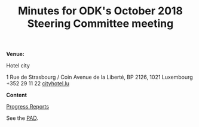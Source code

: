 ﻿---
layout: page
title: Minutes for ODK's October 2018 Steering Committee meeting
---

**Venue:**

Hotel city

1 Rue de Strasbourg / Coin Avenue de la Liberté, BP 2126, 1021 Luxembourg
+352 29 11 22
[cityhotel.lu](http://cityhotel.lu)


**Content**

[Progress Reports](ProgressReports/)

See the [PAD](https://hackmd.io/gVYtXO2BSG2PWwSXaoHSNg#).
